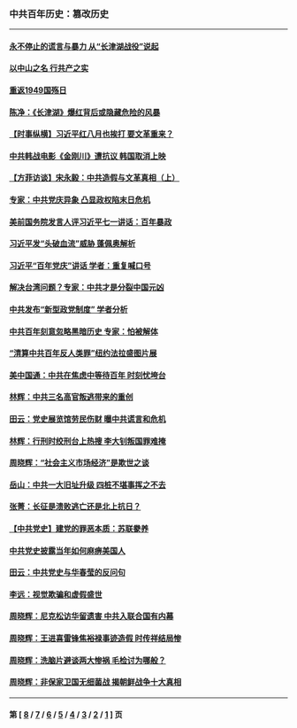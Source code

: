 ### 中共百年历史：篡改历史
---
#### [永不停止的谎言与暴力 从“长津湖战役”说起](../../pages/nf1176115/n13494094.md?03060430) 
#### [以中山之名 行共产之实](../../pages/nf1176115/n13346437.md?03060430) 
#### [重返1949国殇日](../../pages/nf1176115/n13346372.md?03060430) 
#### [陈净：《长津湖》爆红背后或隐藏危险的风暴](../../pages/nf1176115/n13314364.md?03060430) 
#### [【时事纵横】习近平红八月也挨打 要文革重来？](../../pages/nf1176115/n13231393.md?03060430) 
#### [中共韩战电影《金刚川》遭抗议 韩国取消上映](../../pages/nf1176115/n13219114.md?03060430) 
#### [【方菲访谈】宋永毅：中共造假与文革真相（上）](../../pages/nf1176115/n13200760.md?03060430) 
#### [专家：中共党庆异象 凸显政权陷末日危机](../../pages/nf1176115/n13067084.md?03060430) 
#### [美前国务院发言人评习近平七一讲话：百年暴政](../../pages/nf1176115/n13066986.md?03060430) 
#### [习近平发“头破血流”威胁 蓬佩奥解析](../../pages/nf1176115/n13063604.md?03060430) 
#### [习近平“百年党庆”讲话 学者：重复喊口号](../../pages/nf1176115/n13061411.md?03060430) 
#### [解决台湾问题？专家：中共才是分裂中国元凶](../../pages/nf1176115/n13060811.md?03060430) 
#### [中共发布“新型政党制度” 学者分析](../../pages/nf1176115/n13056354.md?03060430) 
#### [中共百年刻意忽略黑暗历史 专家：怕被解体](../../pages/nf1176115/n13056056.md?03060430) 
#### [“清算中共百年反人类罪”纽约法拉盛图片展](../../pages/nf1176115/n13052220.md?03060430) 
#### [美中国通：中共在焦虑中等待百年 时刻忧垮台](../../pages/nf1176115/n13048820.md?03060430) 
#### [林辉：中共三名高官叛逃带来的重创](../../pages/nf1176115/n13035206.md?03060430) 
#### [田云：党史展览馆劳民伤财 曝中共谎言和危机](../../pages/nf1176115/n13033900.md?03060430) 
#### [林辉：行刑时绞刑台上热搜 李大钊叛国罪难掩](../../pages/nf1176115/n13031965.md?03060430) 
#### [周晓辉：“社会主义市场经济”是欺世之谈](../../pages/nf1176115/n13024090.md?03060430) 
#### [岳山：中共一大旧址升级 四桩不堪事挥之不去](../../pages/nf1176115/n13021697.md?03060430) 
#### [张菁：长征是溃败逃亡还是北上抗日？](../../pages/nf1176115/n13020585.md?03060430) 
#### [【中共党史】建党的罪恶本质：苏联豢养](../../pages/nf1176115/n13011888.md?03060430) 
#### [中共党史披露当年如何麻痹美国人](../../pages/nf1176115/n12966400.md?03060430) 
#### [田云：中共党史与华春莹的反问句](../../pages/nf1176115/n12765178.md?03060430) 
#### [李远：视觉欺骗和虚假盛世](../../pages/nf1176115/n12993376.md?03060430) 
#### [周晓辉：尼克松访华留遗害 中共入联合国有内幕](../../pages/nf1176115/n12991422.md?03060430) 
#### [周晓辉：王进喜雷锋焦裕禄事迹造假 时传祥结局惨](../../pages/nf1176115/n12985497.md?03060430) 
#### [周晓辉：洗脑片避谈两大惨祸 毛检讨为哪般？](../../pages/nf1176115/n12971285.md?03060430) 
#### [周晓辉：非保家卫国无细菌战 揭朝鲜战争十大真相](../../pages/nf1176115/n12954161.md?03060430) 

---
#### 第 [ [8](./8.md?03060430) / [7](./7.md?03060430) / [6](./6.md?03060430) / [5](./5.md?03060430) / [4](./4.md?03060430) / [3](./3.md?03060430) / [2](./2.md?03060430) / [1](./1.md?03060430) ] 页
